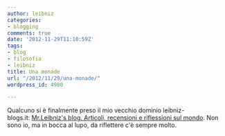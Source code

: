 ```yaml
---
author: leibniz
categories:
- blogging
comments: true
date: '2012-11-29T11:10:59Z'
tags:
- blog
- filosofia
- leibniz
title: Una monade
url: "/2012/11/29/una-monade/"
wordpress_id: 4980

---
```

Qualcuno si è finalmente preso il mio vecchio dominio leibniz-blogs.it: [Mr.Leibniz's blog. Articoli, recensioni e riflessioni sul mondo](http://www.leibniz-blogs.it). Non sono io, ma in bocca al lupo, da riflettere c'è sempre molto.
